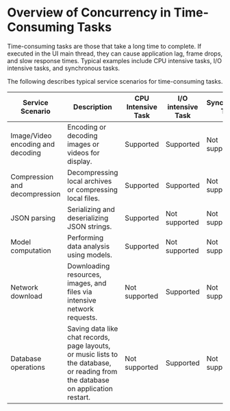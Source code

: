 # Overview of Concurrency in Time-Consuming Tasks


Time-consuming tasks are those that take a long time to complete. If executed in the UI main thread, they can cause application lag, frame drops, and slow response times. Typical examples include CPU intensive tasks, I/O intensive tasks, and synchronous tasks.


The following describes typical service scenarios for time-consuming tasks.


| Service Scenario| Description| CPU Intensive Task| I/O intensive Task| Synchronous Task|
| -------- | -------- | -------- | -------- | -------- |
| Image/Video encoding and decoding| Encoding or decoding images or videos for display.| Supported| Supported| Not supported|
| Compression and decompression| Decompressing local archives or compressing local files.| Supported| Supported| Not supported|
| JSON parsing| Serializing and deserializing JSON strings.| Supported| Not supported| Not supported|
| Model computation| Performing data analysis using models.| Supported| Not supported| Not supported|
| Network download| Downloading resources, images, and files via intensive network requests.| Not supported| Supported| Not supported|
| Database operations| Saving data like chat records, page layouts, or music lists to the database, or reading from the database on application restart.| Not supported| Supported| Not supported|
